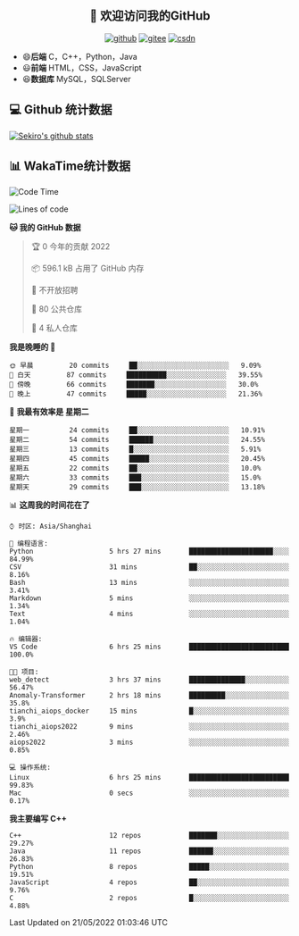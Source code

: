 <h2 align="center">👋 欢迎访问我的GitHub</h2>
<p align="center">
  <a href="https://666wxy666.github.io/"><img src="https://img.shields.io/badge/GitHub-24292e" alt="github"></a>
  <a href="https://gitee.com/wxy_666"><img src="https://img.shields.io/badge/Gitee-fe7300" alt="gitee"></a>
  <a href="https://blog.csdn.net/WXY_666"><img src="https://img.shields.io/badge/CSDN-cf000e" alt="csdn"></a>
</p>

- 😄**后端** C，C++，Python，Java
- 😃**前端** HTML，CSS，JavaScript
- 😆**数据库** MySQL，SQLServer

## 💻 Github 统计数据
[![Sekiro's github stats](https://github-readme-stats.vercel.app/api?username=666WXY666)](https://666wxy666.github.io/)

## 📊 WakaTime统计数据

<!--START_SECTION:waka-->
![Code Time](http://img.shields.io/badge/Code%20Time-0%20secs-blue)

![Lines of code](https://img.shields.io/badge/%E4%BB%8E%E3%80%8C%E4%BD%A0%E5%A5%BD%E4%B8%96%E7%95%8C%E3%80%8D%E6%88%91%E5%B7%B2%E7%BB%8F%E5%86%99%E4%BA%86--287%20Thousand%20%E8%A1%8C%E4%BB%A3%E7%A0%81-blue)

**🐱 我的 GitHub 数据** 

> 🏆 0 今年的贡献 2022
 > 
> 📦 596.1 kB 占用了 GitHub 内存 
 > 
> 🚫 不开放招聘
 > 
> 📜 80 公共仓库 
 > 
> 🔑 4 私人仓库  
 > 
**我是晚睡的 🦉** 

```text
🌞 早晨         20 commits     ██░░░░░░░░░░░░░░░░░░░░░░░   9.09% 
🌆 白天         87 commits     ██████████░░░░░░░░░░░░░░░   39.55% 
🌃 傍晚         66 commits     ███████░░░░░░░░░░░░░░░░░░   30.0% 
🌙 晚上         47 commits     █████░░░░░░░░░░░░░░░░░░░░   21.36%

```
📅 **我最有效率是 星期二** 

```text
星期一          24 commits     ██░░░░░░░░░░░░░░░░░░░░░░░   10.91% 
星期二          54 commits     ██████░░░░░░░░░░░░░░░░░░░   24.55% 
星期三          13 commits     █░░░░░░░░░░░░░░░░░░░░░░░░   5.91% 
星期四          45 commits     █████░░░░░░░░░░░░░░░░░░░░   20.45% 
星期五          22 commits     ██░░░░░░░░░░░░░░░░░░░░░░░   10.0% 
星期六          33 commits     ███░░░░░░░░░░░░░░░░░░░░░░   15.0% 
星期天          29 commits     ███░░░░░░░░░░░░░░░░░░░░░░   13.18%

```


📊 **这周我的时间花在了** 

```text
⌚︎ 时区: Asia/Shanghai

💬 编程语言: 
Python                   5 hrs 27 mins       █████████████████████░░░░   84.99% 
CSV                      31 mins             ██░░░░░░░░░░░░░░░░░░░░░░░   8.16% 
Bash                     13 mins             ░░░░░░░░░░░░░░░░░░░░░░░░░   3.41% 
Markdown                 5 mins              ░░░░░░░░░░░░░░░░░░░░░░░░░   1.34% 
Text                     4 mins              ░░░░░░░░░░░░░░░░░░░░░░░░░   1.04%

🔥 编辑器: 
VS Code                  6 hrs 25 mins       █████████████████████████   100.0%

🐱‍💻 项目: 
web_detect               3 hrs 37 mins       ██████████████░░░░░░░░░░░   56.47% 
Anomaly-Transformer      2 hrs 18 mins       █████████░░░░░░░░░░░░░░░░   35.8% 
tianchi_aiops_docker     15 mins             █░░░░░░░░░░░░░░░░░░░░░░░░   3.9% 
tianchi_aiops2022        9 mins              ░░░░░░░░░░░░░░░░░░░░░░░░░   2.46% 
aiops2022                3 mins              ░░░░░░░░░░░░░░░░░░░░░░░░░   0.85%

💻 操作系统: 
Linux                    6 hrs 25 mins       █████████████████████████   99.83% 
Mac                      0 secs              ░░░░░░░░░░░░░░░░░░░░░░░░░   0.17%

```

**我主要编写 C++** 

```text
C++                      12 repos            ███████░░░░░░░░░░░░░░░░░░   29.27% 
Java                     11 repos            ██████░░░░░░░░░░░░░░░░░░░   26.83% 
Python                   8 repos             █████░░░░░░░░░░░░░░░░░░░░   19.51% 
JavaScript               4 repos             ██░░░░░░░░░░░░░░░░░░░░░░░   9.76% 
C                        2 repos             █░░░░░░░░░░░░░░░░░░░░░░░░   4.88%

```



 Last Updated on 21/05/2022 01:03:46 UTC
<!--END_SECTION:waka-->

<!--
**666WXY666/666WXY666** is a ✨ _special_ ✨ repository because its `README.md` (this file) appears on your GitHub profile.

Here are some ideas to get you started:

- 🔭 I’m currently working on ...
- 🌱 I’m currently learning ...
- 👯 I’m looking to collaborate on ...
- 🤔 I’m looking for help with ...
- 💬 Ask me about ...
- 📫 How to reach me: ...
- 😄 Pronouns: ...
- ⚡ Fun fact: ...
-->
